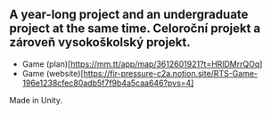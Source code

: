 ## A year-long project and an undergraduate project at the same time. Celoroční projekt a zároveň vysokoškolský projekt.
- Game (plan)[https://mm.tt/app/map/3612601921?t=HRlDMrrQOq]
- Game (website)[https://fir-pressure-c2a.notion.site/RTS-Game-196e1238cfec80adb5f7f9b4a5caa646?pvs=4]
  
Made in Unity.
